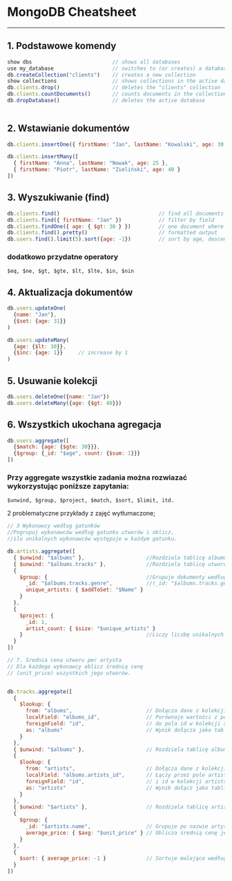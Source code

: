# MongoDB Cheatsheet

_____________________________________________________


## 1. Podstawowe komendy

```javascript
show dbs                          // shows all databases
use my_database                   // switches to (or creates) a database
db.createCollection("clients")    // creates a new collection
show collections                  // shows collections in the active database
db.clients.drop()                 // deletes the "clients" collection
db.clients.countDocuments()       // counts documents in the collection
db.dropDatabase()                 // deletes the active database
 
```



## 2. Wstawianie dokumentów
```javascript
db.clients.insertOne({ firstName: "Jan", lastName: "Kowalski", age: 30 })

db.clients.insertMany([
  { firstName: "Anna", lastName: "Nowak", age: 25 },
  { firstName: "Piotr", lastName: "Zieliński", age: 40 }
])
```

## 3. Wyszukiwanie (find)
```javascript
db.clients.find()                                // find all documents
db.clients.find({ firstName: "Jan" })            // filter by field
db.clients.findOne({ age: { $gt: 30 } })         // one document where age > 30
db.clients.find().pretty()                       // formatted output
db.users.find().limit(5).sort({age: -1})         // sort by age, descending, limited to 5 results
```

### dodatkowo przydatne operatory
```$eq, $ne, $gt, $gte, $lt, $lte, $in, $nin```


 
## 4. Aktualizacja dokumentów
```javascript
db.users.updateOne(
  {name: "Jan"},
  {$set: {age: 31}}
)

db.users.updateMany(
  {age: {$lt: 30}},
  {$inc: {age: 1}}     // increase by 1
)

```

## 5. Usuwanie kolekcji
```javascript
db.users.deleteOne({name: "Jan"})
db.users.deleteMany({age: {$gt: 40}})
```

## 6. Wszystkich ukochana agregacja
```javascript
db.users.aggregate([
  {$match: {age: {$gte: 30}}},
  {$group: {_id: "$age", count: {$sum: 1}}}
])

```
### Przy aggregate wszystkie zadania można rozwiazać wykorzystując poniższe zapytania:
`$unwind, $group, $project, $match, $sort, $limit, itd.`


2 problematyczne przykłady z zajęć wytłumaczone;
```javascript
// 3 Wykonawcy według gatunków
//Pogrupuj wykonawców według gatunku utworów i oblicz,
//ilu unikalnych wykonawców występuje w każdym gatunku.

db.artists.aggregate([
  { $unwind: "$albums" },                    //Rozdziela tablicę albumów: każdy album staje się osobnym dokumentem.
  { $unwind: "$albums.tracks" },             //Rozdziela tablicę utworów (tracks) z każdego albumu.
  {
    $group: {                                //Grupuje dokumenty według gatunku 
      _id: "$albums.tracks.genre",           //(_id: "$albums.tracks.genre"), dodając artystów do zbioru unique_artists.
      unique_artists: { $addToSet: "$Name" }
    }
  },
  {
    $project: {
      _id: 1,
      artist_count: { $size: "$unique_artists" }
    }                                        //Liczy liczbę unikalnych artystów dla każdego gatunku za pomocą $size
  }
])
```



```javascript
// 7. Średnia cena utworu per artysta
// Dla każdego wykonawcy oblicz średnią cenę
// (unit_price) wszystkich jego utworów.


db.tracks.aggregate([
  {
    $lookup: {
      from: "albums",                        // Dołącza dane z kolekcji albums
      localField: "albums_id",               // Porównaje wartości z pola albums_id
      foreignField: "id",                    // do pola id w kolekcji albums
      as: "albums"                           // Wynik dołącza jako tablicę albums
    }
  },
  { $unwind: "$albums" },                    // Rozdziela tablicę albums – każdy album staje się osobnym dokumentem
  {
    $lookup: {
      from: "artists",                       // Dołącza dane z kolekcji artists
      localField: "albums.artists_id",       // Łączy przez pole artists_id w albumie
      foreignField: "id",                    // i id w kolekcji artists
      as: "artists"                          // Wynik dołącz jako tablicę artists
    }
  },
  { $unwind: "$artists" },                   // Rozdziela tablicę artists – jeden dokument = jeden artysta, standardowo
  {
    $group: {
      _id: "$artists.name",                  // Grupuje po nazwie artysty
      average_price: { $avg: "$unit_price" } // Oblicza średnią cenę jego utworów
    }
  },
  {
    $sort: { average_price: -1 }             // Sortuje malejąco według średniej ceny
  }
])

```
